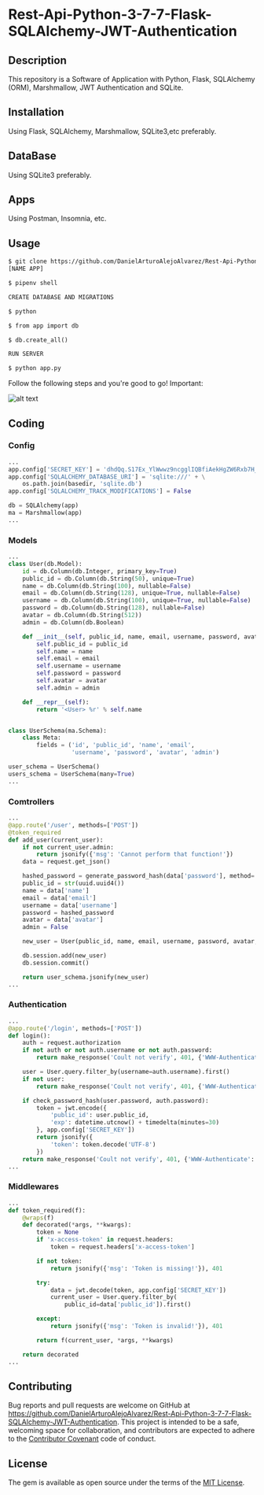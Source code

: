 # Rest-Api-Python-3-7-7-Flask-SQLAlchemy-JWT-Authentication

## Description

This repository is a Software of Application with Python, Flask, SQLAlchemy (ORM), Marshmallow, JWT Authentication and SQLite.

## Installation

Using Flask, SQLAlchemy, Marshmallow, SQLite3,etc preferably.

## DataBase

Using SQLite3 preferably.

## Apps

Using Postman, Insomnia, etc.

## Usage

```html
$ git clone https://github.com/DanielArturoAlejoAlvarez/Rest-Api-Python-3-7-7-Flask-SQLAlchemy-JWT-Authentication.git
[NAME APP]

$ pipenv shell

CREATE DATABASE AND MIGRATIONS

$ python

$ from app import db

$ db.create_all()

RUN SERVER

$ python app.py
```

Follow the following steps and you're good to go! Important:

![alt text]()

## Coding

### Config

```python
...
app.config['SECRET_KEY'] = 'dhdQq.S17Ex_YlWwwz9ncgglIQBfiAekHgZW6Rxb7H_4R7OmUxzV14fkvGo1ss0Z'
app.config['SQLALCHEMY_DATABASE_URI'] = 'sqlite:///' + \
    os.path.join(basedir, 'sqlite.db')
app.config['SQLALCHEMY_TRACK_MODIFICATIONS'] = False

db = SQLAlchemy(app)
ma = Marshmallow(app)
...
```

### Models

```python
...
class User(db.Model):
    id = db.Column(db.Integer, primary_key=True)
    public_id = db.Column(db.String(50), unique=True)
    name = db.Column(db.String(100), nullable=False)
    email = db.Column(db.String(128), unique=True, nullable=False)
    username = db.Column(db.String(100), unique=True, nullable=False)
    password = db.Column(db.String(128), nullable=False)
    avatar = db.Column(db.String(512))
    admin = db.Column(db.Boolean)

    def __init__(self, public_id, name, email, username, password, avatar, admin):
        self.public_id = public_id
        self.name = name
        self.email = email
        self.username = username
        self.password = password
        self.avatar = avatar
        self.admin = admin

    def __repr__(self):
        return '<User> %r' % self.name


class UserSchema(ma.Schema):
    class Meta:
        fields = ('id', 'public_id', 'name', 'email',
                  'username', 'password', 'avatar', 'admin')

user_schema = UserSchema()
users_schema = UserSchema(many=True)
...
```

### Comtrollers

```python
...
@app.route('/user', methods=['POST'])
@token_required
def add_user(current_user):
    if not current_user.admin:
        return jsonify({'msg': 'Cannot perform that function!'})
    data = request.get_json()

    hashed_password = generate_password_hash(data['password'], method='sha256')
    public_id = str(uuid.uuid4())
    name = data['name']
    email = data['email']
    username = data['username']
    password = hashed_password
    avatar = data['avatar']
    admin = False

    new_user = User(public_id, name, email, username, password, avatar, admin)

    db.session.add(new_user)
    db.session.commit()

    return user_schema.jsonify(new_user)
...
```

### Authentication

```python
...
@app.route('/login', methods=['POST'])
def login():
    auth = request.authorization
    if not auth or not auth.username or not auth.password:
        return make_response('Coult not verify', 401, {'WWW-Authenticate': 'Basic realm="Login required!"'})

    user = User.query.filter_by(username=auth.username).first()
    if not user:
        return make_response('Coult not verify', 401, {'WWW-Authenticate': 'Basic realm="Login required!"'})

    if check_password_hash(user.password, auth.password):
        token = jwt.encode({
            'public_id': user.public_id,
            'exp': datetime.utcnow() + timedelta(minutes=30)
        }, app.config['SECRET_KEY'])
        return jsonify({
            'token': token.decode('UTF-8')
        })
    return make_response('Coult not verify', 401, {'WWW-Authenticate': 'Basic realm="Login required!"'})
...
```

### Middlewares

```python
...
def token_required(f):
    @wraps(f)
    def decorated(*args, **kwargs):
        token = None
        if 'x-access-token' in request.headers:
            token = request.headers['x-access-token']

        if not token:
            return jsonify({'msg': 'Token is missing!'}), 401

        try:
            data = jwt.decode(token, app.config['SECRET_KEY'])
            current_user = User.query.filter_by(
                public_id=data['public_id']).first()

        except:
            return jsonify({'msg': 'Token is invalid!'}), 401

        return f(current_user, *args, **kwargs)

    return decorated
...

```

## Contributing

Bug reports and pull requests are welcome on GitHub at https://github.com/DanielArturoAlejoAlvarez/Rest-Api-Python-3-7-7-Flask-SQLAlchemy-JWT-Authentication. This project is intended to be a safe, welcoming space for collaboration, and contributors are expected to adhere to the [Contributor Covenant](http://contributor-covenant.org) code of conduct.

## License

The gem is available as open source under the terms of the [MIT License](http://opensource.org/licenses/MIT).
````
